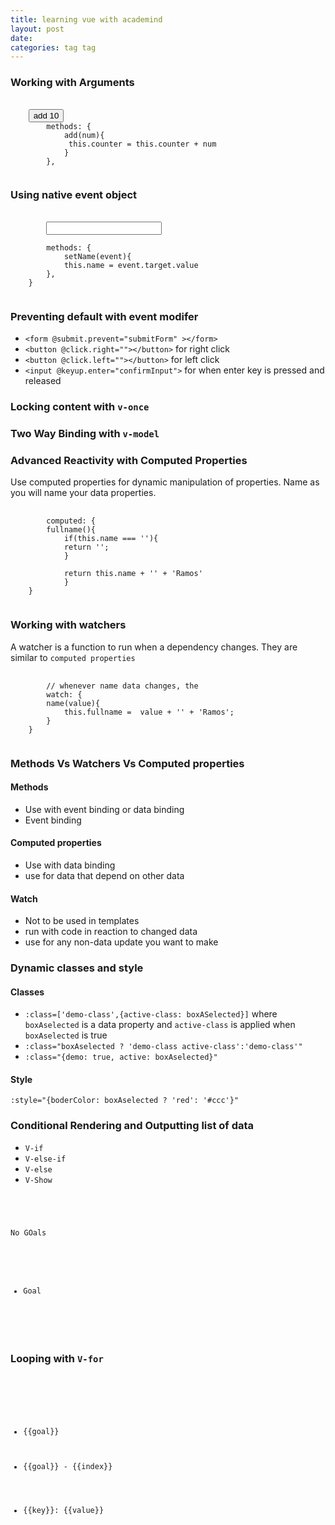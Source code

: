 ```yaml
---
title: learning vue with academind
layout: post
date: 
categories: tag tag
---
```



### Working with Arguments

<pre class="language-js">
    <code class="language-js">
    <button @click="add(10)">add 10</button>
        methods: {
            add(num){
             this.counter = this.counter + num
            }
        },
    </code>
</pre>


### Using native event object

<pre class="language-">
    <code class="language-">
        <input type="text" name="" v-on:input="setName">

        methods: {
            setName(event){
            this.name = event.target.value
        },
    }
    </code>
</pre>

### Preventing  default with event modifer

- `<form @submit.prevent="submitForm" ></form>`
- `<button @click.right=""></button>` for right click
- `<button @click.left=""></button>` for left click
- `<input @keyup.enter="confirmInput">` for when enter key is pressed and released  
  
### Locking content with `v-once`   
  
### Two Way Binding with `v-model` 

### Advanced Reactivity with Computed Properties
  
Use computed properties for dynamic manipulation of properties. Name as you will name your data properties.
  
<pre class="language-js">
    <code class="language-js">
        computed: {
        fullname(){
            if(this.name === ''){
            return '';
            }

            return this.name + '' + 'Ramos'
            }
    }
    </code>
</pre>
  
### Working with watchers  

A watcher is a function to run when a dependency changes. They are similar to `computed properties`   
  
<pre class="language-js">
    <code class="language-js">
        // whenever name data changes, the 
        watch: {
        name(value){
            this.fullname =  value + '' + 'Ramos';
        }
    }
    </code>
</pre>


### Methods Vs Watchers Vs Computed properties
  
#### Methods    
 
- Use with event binding or data binding
- Event binding
  
#### Computed properties 
  
- Use with data binding
- use for data that depend on other data
  
  
####  Watch  
  
- Not to be used in templates
- run with code in reaction to changed data
- use for any non-data update you want to make
  
  
### Dynamic classes and style

  
#### Classes  
  
- `:class=['demo-class',{active-class: boxASelected}]` where `boxAselected` is a data property and `active-class` is applied when `boxAselected` is true
- `:class="boxAselected ? 'demo-class active-class':'demo-class'"`
- `:class="{demo: true, active: boxAselected}"`
  

#### Style  
  
`:style="{boderColor: boxAselected ? 'red': '#ccc'}"`

  
### Conditional Rendering and Outputting list of data

- `V-if` 
- `V-else-if`
- `V-else`
- `V-Show`

  
<pre class="language-js">
    <code class="language-js">

        <p v-if="goals.length ===0">No GOals</p>
        <ul v-else>
            <li>Goal</li>
        </ul>
    </code>
</pre>

### Looping with `V-for`  
  
  
<pre class="language-js">
    <code class="language-js">

        <ul>
            <li v-for="goal in goals">{{goal}}</li>
            <!-- pulling more info -->
            <li v-for="(goal, index) in goals">{{goal}} - {{index}}</li>

            <!-- looping through object -->
            <li v-for="(value,key,index) in {name: 'Max', age:31}">{{key}}: {{value}}</li>
        </ul>
    </code>
</pre>